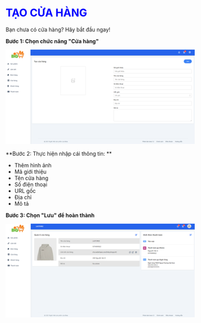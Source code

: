 # <font color="blue"> TẠO CỬA HÀNG</font>
Bạn chưa có cửa hàng? Hãy bắt đầu ngay!

**Bước 1: Chọn chức năng "Cửa hàng"**

![](../images/Shop/createshop.png) 

**Bước 2: Thực hiện nhập cái thông tin: **

- Thêm hình ảnh
- Mã giới thiệu
- Tên cửa hàng
- Số điện thoại
- URL gốc
- Địa chỉ
- Mô tả

**Bước 3: Chọn "Lưu" để hoàn thành**

![](../images/Shop/createshopdone.png)
